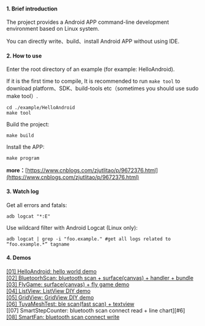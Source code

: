 #### 1. Brief introduction

The project provides a Android APP command-line development environment based on Linux system.

You can directly write、build、install Android APP without using IDE.


#### 2. How to use

Enter the root directory of an example (for example: HelloAndroid).

If it is the first time to compile, It is recommended to run `make tool` to download platform、SDK、build-tools etc（sometimes you should use sudo make tool）.

	cd ./example/HelloAndroid
	make tool

Build the project:

	make build
	
Install the APP:

	make program
	

**more：**[https://www.cnblogs.com/zjutlitao/p/9672376.html](https://www.cnblogs.com/zjutlitao/p/9672376.html)


#### 3. Watch log

Get all errors and fatals:

	adb logcat "*:E"

Use wildcard filter with Android Logcat (Linux only):

	adb logcat | grep -i "foo.example." #get all logs related to “foo.example.*” tagname


#### 4. Demos

[[01] HelloAndroid: hello world demo][#1]    
[[02] BluetoorhScan: bluetooth scan + surface(canvas) + handler + bundle][#2]    
[[03] FlyGame: surface(canvas) + fly game demo][#3]     
[[04] ListView: ListView DIY demo][#4]     
[[05] GridView: GridView DIY demo][#4]     
[[06] TuyaMeshTest: ble scan(fast scan) + textview][#5]    
[[07] SmartStepCounter: bluetooth scan connect read + line chart][#6]    
[[08] SmartFan: bluetooth scan connect write][#7]    


[#1]:https://www.cnblogs.com/zjutlitao/p/9672376.html
[#2]:https://www.cnblogs.com/zjutlitao/p/4314096.html
[#3]:https://www.cnblogs.com/zjutlitao/p/4233536.html
[#4]:https://www.cnblogs.com/zjutlitao/p/4954385.html
[#5]:https://www.cnblogs.com/zjutlitao/p/10100212.html
[#7]:https://www.cnblogs.com/zjutlitao/p/4690228.html
[#8]:https://www.cnblogs.com/zjutlitao/p/4640745.html
